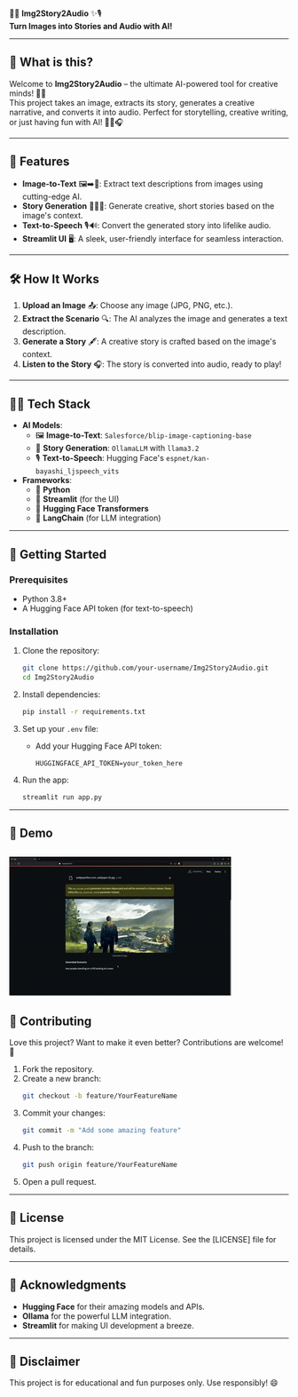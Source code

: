 📸✨ **Img2Story2Audio** ✨🎙️  
**Turn Images into Stories and Audio with AI!**  

---

## 🚀 **What is this?**  
Welcome to **Img2Story2Audio** – the ultimate AI-powered tool for creative minds! 🧠💡  
This project takes an image, extracts its story, generates a creative narrative, and converts it into audio. Perfect for storytelling, creative writing, or just having fun with AI! 🎨📖🎧  

---

## 🌟 **Features**  
- **Image-to-Text** 🖼️➡️📝: Extract text descriptions from images using cutting-edge AI.  
- **Story Generation** 🧙‍♂️📖: Generate creative, short stories based on the image's context.  
- **Text-to-Speech** 🎙️🔊: Convert the generated story into lifelike audio.  
- **Streamlit UI** 🖥️: A sleek, user-friendly interface for seamless interaction.  

---

## 🛠️ **How It Works**  
1. **Upload an Image** 📤: Choose any image (JPG, PNG, etc.).  
2. **Extract the Scenario** 🔍: The AI analyzes the image and generates a text description.  
3. **Generate a Story** 🖋️: A creative story is crafted based on the image's context.  
4. **Listen to the Story** 🎧: The story is converted into audio, ready to play!  

---

## 🧑‍💻 **Tech Stack**  
- **AI Models**:  
  - 🖼️ **Image-to-Text**: `Salesforce/blip-image-captioning-base`  
  - 📖 **Story Generation**: `OllamaLLM` with `llama3.2`  
  - 🎙️ **Text-to-Speech**: Hugging Face's `espnet/kan-bayashi_ljspeech_vits`  
- **Frameworks**:  
  - 🐍 **Python**  
  - 🚀 **Streamlit** (for the UI)  
  - 🤗 **Hugging Face Transformers**  
  - 🔗 **LangChain** (for LLM integration)  

---

## 🚀 **Getting Started**  
### **Prerequisites**  
- Python 3.8+  
- A Hugging Face API token (for text-to-speech)  

### **Installation**  
1. Clone the repository:  
   ```bash
   git clone https://github.com/your-username/Img2Story2Audio.git
   cd Img2Story2Audio
   ```

2. Install dependencies:  
   ```bash
   pip install -r requirements.txt
   ```

3. Set up your `.env` file:  
   - Add your Hugging Face API token:  
     ```plaintext
     HUGGINGFACE_API_TOKEN=your_token_here
     ```

4. Run the app:  
   ```bash
   streamlit run app.py
   ```

---

## 🎥 **Demo**  
![Demo GIF](Guild_gif.gif)
---

## 🤝 **Contributing**  
Love this project? Want to make it even better? Contributions are welcome! 🎉  
1. Fork the repository.  
2. Create a new branch:  
   ```bash
   git checkout -b feature/YourFeatureName
   ```  
3. Commit your changes:  
   ```bash
   git commit -m "Add some amazing feature"
   ```  
4. Push to the branch:  
   ```bash
   git push origin feature/YourFeatureName
   ```  
5. Open a pull request.  

---

## 📜 **License**  
This project is licensed under the MIT License. See the [LICENSE] file for details.  

---

## 🙏 **Acknowledgments**  
- **Hugging Face** for their amazing models and APIs.  
- **Ollama** for the powerful LLM integration.  
- **Streamlit** for making UI development a breeze.  

---

## 🚨 **Disclaimer**  
This project is for educational and fun purposes only. Use responsibly! 😄  
